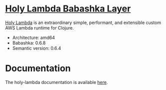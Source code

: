 # [Holy Lambda Babashka Layer](https://github.com/FieryCod/holy-lambda/tree/master/modules/holy-lambda-babashka-layer)
[Holy Lambda](https://github.com/FieryCod/holy-lambda) is an extraordinary simple, performant, and extensible custom AWS Lambda runtime for Clojure.

- Architecture: amd64
- Babashka: 0.6.8
- Semantic version: 0.6.4

# Documentation
The holy-lambda documentation is available [here](https://fierycod.github.io/holy-lambda).
